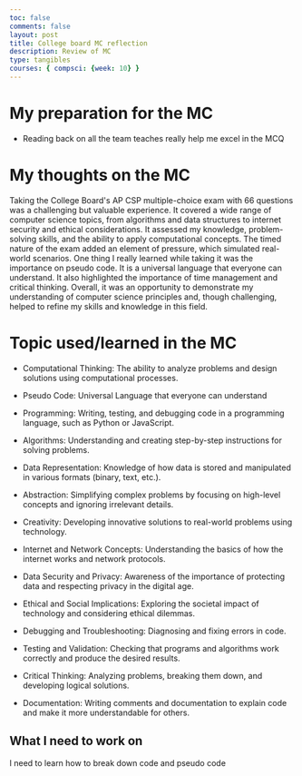 ```yaml
---
toc: false
comments: false
layout: post
title: College board MC reflection
description: Review of MC
type: tangibles
courses: { compsci: {week: 10} }
---
```


# My preparation for the MC
- Reading back on all the team teaches really help me excel in the MCQ

# My thoughts on the MC
Taking the College Board's AP CSP multiple-choice exam with 66 questions was a challenging but valuable experience. It covered a wide range of computer science topics, from algorithms and data structures to internet security and ethical considerations. It assessed my knowledge, problem-solving skills, and the ability to apply computational concepts. The timed nature of the exam added an element of pressure, which simulated real-world scenarios. One thing I really learned while taking it was the importance on pseudo code. It is a universal language that everyone can understand. It also highlighted the importance of time management and critical thinking. Overall, it was an opportunity to demonstrate my understanding of computer science principles and, though challenging, helped to refine my skills and knowledge in this field.

# Topic used/learned in the MC

- Computational Thinking: The ability to analyze problems and design solutions using computational processes.

- Pseudo Code: Universal Language that everyone can understand

- Programming: Writing, testing, and debugging code in a programming language, such as Python or JavaScript.

- Algorithms: Understanding and creating step-by-step instructions for solving problems.

- Data Representation: Knowledge of how data is stored and manipulated in various formats (binary, text, etc.).

- Abstraction: Simplifying complex problems by focusing on high-level concepts and ignoring irrelevant details.

- Creativity: Developing innovative solutions to real-world problems using technology.

- Internet and Network Concepts: Understanding the basics of how the internet works and network protocols.

- Data Security and Privacy: Awareness of the importance of protecting data and respecting privacy in the digital age.

- Ethical and Social Implications: Exploring the societal impact of technology and considering ethical dilemmas.

- Debugging and Troubleshooting: Diagnosing and fixing errors in code.

- Testing and Validation: Checking that programs and algorithms work correctly and produce the desired results.

- Critical Thinking: Analyzing problems, breaking them down, and developing logical solutions.

- Documentation: Writing comments and documentation to explain code and make it more understandable for others.

## What I need to work on

I need to learn how to break down code and pseudo code
